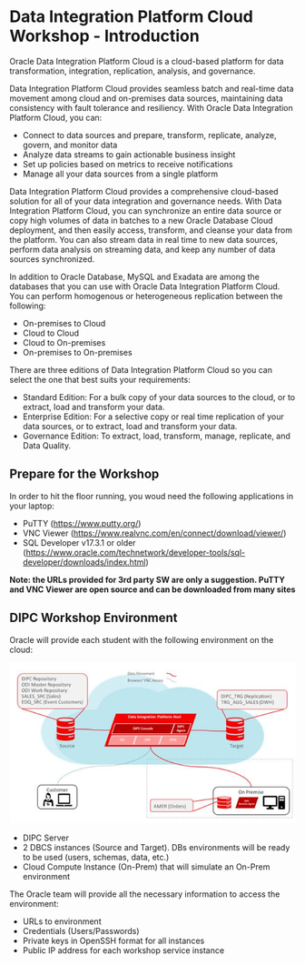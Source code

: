# Data Integration Platform Cloud Workshop - Introduction
Oracle Data Integration Platform Cloud is a cloud-based platform for data transformation, integration, replication, analysis, and governance. 

Data Integration Platform Cloud provides seamless batch and real-time data movement among cloud and on-premises data sources, maintaining data consistency with fault tolerance and resiliency. With Oracle Data Integration Platform Cloud, you can: 

- Connect to data sources and prepare, transform, replicate, analyze, govern, and monitor data
- Analyze data streams to gain actionable business insight
- Set up policies based on metrics to receive notifications
- Manage all your data sources from a single platform

Data Integration Platform Cloud provides a comprehensive cloud-based solution for all of your data integration and governance needs. With Data Integration Platform Cloud, you can synchronize an entire data source or copy high volumes of data in batches to a new Oracle Database Cloud deployment, and then easily access, transform, and cleanse your data from the platform. You can also stream data in real time to new data sources, perform data analysis on streaming data, and keep any number of data sources synchronized. 

In addition to Oracle Database, MySQL and Exadata are among the databases that you can use with Oracle Data Integration Platform Cloud. You can perform homogenous or heterogeneous replication between the following: 

- On-premises to Cloud
- Cloud to Cloud
- Cloud to On-premises
- On-premises to On-premises

There are three editions of Data Integration Platform Cloud so you can select the one that best suits your requirements:

- Standard Edition: For a bulk copy of your data sources to the cloud, or to extract, load and transform your data.
- Enterprise Edition: For a selective copy or real time replication of your data sources, or to extract, load and transform your data.
- Governance Edition: To extract, load, transform, manage, replicate, and Data Quality.


## Prepare for the Workshop
In order to hit the floor running, you woud need the following applications in your laptop:
- PuTTY (https://www.putty.org/)
- VNC Viewer (https://www.realvnc.com/en/connect/download/viewer/)
- SQL Developer v17.3.1 or older (https://www.oracle.com/technetwork/developer-tools/sql-developer/downloads/index.html)

**Note: the URLs provided for 3rd party SW are only a suggestion. PuTTY and VNC Viewer are open source and can be downloaded from many sites**

## DIPC Workshop Environment
Oracle will provide each student with the following environment on the cloud:

![](images/Intro/image80_workshoplayout.png) 


- DIPC Server
- 2 DBCS instances (Source and Target). DBs environments will be ready to be used (users, schemas, data, etc.) 
- Cloud Compute Instance (On-Prem) that will simulate an On-Prem environment


The Oracle team will provide all the necessary information to access the environment:
- URLs to environment
- Credentials (Users/Passwords)
- Private keys in OpenSSH format for all instances 
- Public IP address for each workshop service instance
